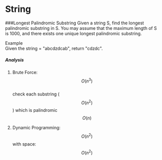 # String

###Longest Palindromic Substring
Given a string S, find the longest palindromic substring in S. You may assume that the maximum length of S is 1000, and there exists one unique longest palindromic substring.

Example  
Given the string = "abcdzdcab", return "cdzdc".

##### Analysis
1. Brute Force: $$O(n^3)$$  
check each substring ($$O(n^2)$$) which is palindromic $$O(n)$$

2. Dynamic Programming: $$O(n^2)$$ with space: $$O(n^2)$$

